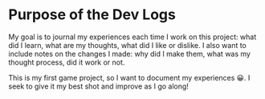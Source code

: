 # Purpose of the Dev Logs

My goal is to journal my experiences each time I work on this project: what did I learn, what are my thoughts, what did
I like or dislike. I also want to include notes on the changes I made: why did I make them, what was my thought process,
did it work or not.

This is my first game project, so I want to document my experiences 😀. I seek to give it my best shot and improve as I
go along!